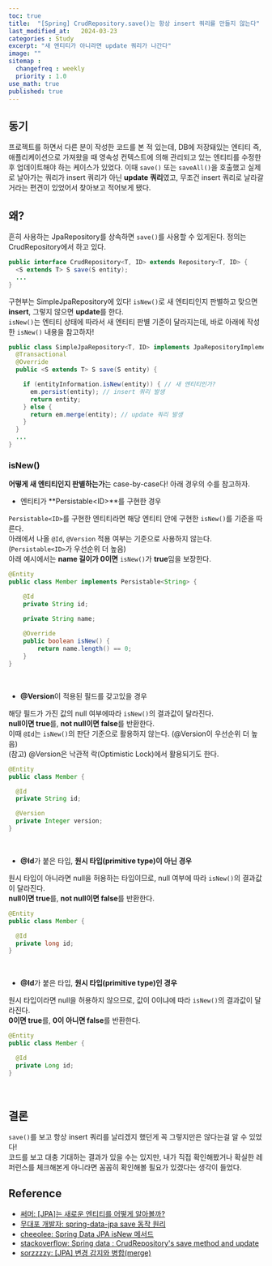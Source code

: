 ```yaml
---
toc: true
title:  "[Spring] CrudRepository.save()는 항상 insert 쿼리를 만들지 않는다"
last_modified_at:   2024-03-23
categories : Study
excerpt: "새 엔티티가 아니라면 update 쿼리가 나간다"
image: ""
sitemap :
  changefreq : weekly
  priority : 1.0
use_math: true
published: true
---
```


## 동기
프로젝트를 하면서 다른 분이 작성한 코드를 본 적 있는데, DB에 저장돼있는 엔티티 즉, 애플리케이션으로 가져왔을 때 영속성 컨텍스트에 의해 
관리되고 있는 엔티티를 수정한 후 업데이트해야 하는 케이스가 있었다. 이때 `save()` 또는 `saveAll()`을 호출했고 실제로 날아가는 쿼리가
insert 쿼리가 아닌 **update 쿼리**였고, 무조건 insert 쿼리로 날라갈거라는 편견이 있었어서 찾아보고 적어보게 됐다.<br>

## 왜?
흔히 사용하는 JpaRepository를 상속하면 `save()`를 사용할 수 있게된다. 정의는 CrudRepository에서 하고 있다.<br>
```java
public interface CrudRepository<T, ID> extends Repository<T, ID> {
  <S extends T> S save(S entity);
  ...
}
```

구현부는 SimpleJpaRepository에 있다! `isNew()`로 새 엔티티인지 판별하고 맞으면 **insert**, 그렇지 않으면 **update**를 한다.<br>
`isNew()`는 엔티티 상태에 따라서 새 엔티티 판별 기준이 달라지는데, 바로 아래에 작성한 `isNew()` 내용을 참고하자!<br>
```java
public class SimpleJpaRepository<T, ID> implements JpaRepositoryImplementation<T, ID> {
  @Transactional
  @Override
  public <S extends T> S save(S entity) {

    if (entityInformation.isNew(entity)) { // 새 엔티티인가?
      em.persist(entity); // insert 쿼리 발생
      return entity;
    } else {
      return em.merge(entity); // update 쿼리 발생
    }
  }
  ...
}
```

### isNew()
**어떻게 새 엔티티인지 판별하는가**는 case-by-case다! 아래 경우의 수를 참고하자.<br>
- 엔티티가 **Persistable\<ID>**를 구현한 경우

`Persistable<ID>`를 구현한 엔티티라면 해당 엔티티 안에 구현한 `isNew()`를 기준을 따른다.<br>
아래에서 나올 `@Id`, `@Version` 적용 여부는 기준으로 사용하지 않는다. (`Persistable<ID>`가 우선순위 더 높음)<br>
아래 예시에서는 **name 길이가 0이면** `isNew()`가 **true**임을 보장한다.<br>
```java
@Entity
public class Member implements Persistable<String> {

    @Id
    private String id;

    private String name;
    
    @Override
    public boolean isNew() {
        return name.length() == 0;
    }
}
```
<br>

- **@Version**이 적용된 필드를 갖고있을 경우

해당 필드가 가진 값의 null 여부에따라 `isNew()`의 결과값이 달라진다.<br>
**null이면 true**를, **not null이면 false**를 반환한다.<br>
이때 `@Id`는 `isNew()`의 판단 기준으로 활용하지 않는다. (@Version이 우선순위 더 높음)<br>
(참고) @Version은 낙관적 락(Optimistic Lock)에서 활용되기도 한다.<br>
```java
@Entity
public class Member {

  @Id
  private String id;

  @Version
  private Integer version;
}
```
<br>

- **@Id**가 붙은 타입, **원시 타입(primitive type)이 아닌 경우**

원시 타입이 아니라면 null을 허용하는 타입이므로, null 여부에 따라 `isNew()`의 결과값이 달라진다.<br>
**null이면 true**를, **not null이면 false**를 반환한다.<br>
```java
@Entity
public class Member {

  @Id
  private long id;
}
```
<br>

- **@Id**가 붙은 타입, **원시 타입(primitive type)인 경우**

원시 타입이라면 null을 허용하지 않으므로, 값이 0이냐에 따라 `isNew()`의 결과값이 달라진다.<br>
**0이면 true**를, **0이 아니면 false**를 반환한다.<br>
```java
@Entity
public class Member {

  @Id
  private Long id;
}
```
<br>

## 결론
`save()`를 보고 항상 insert 쿼리를 날리겠지 했던게 꼭 그렇지만은 않다는걸 알 수 있었다!<br>
코드를 보고 대충 기대하는 결과가 있을 수는 있지만, 내가 직접 확인해봤거나 확실한 레퍼런스를 체크해본게 아니라면 꼼꼼히 확인해볼 필요가 있겠다는 생각이 들었다.<br>

## Reference
- [써머: [JPA]는 새로운 엔티티를 어떻게 알아볼까?](https://hyewoncc.github.io/jpa-is-new/#%EC%A0%95%EB%A6%AC)
- [무대포 개발자: spring-data-jpa save 동작 원리](https://insanelysimple.tistory.com/300)
- [cheeolee: Spring Data JPA isNew 메서드](https://leegicheol.github.io/jpa/jpa-is-new/)
- [stackoverflow: Spring data : CrudRepository's save method and update](https://stackoverflow.com/questions/38893831/spring-data-crudrepositorys-save-method-and-update)
- [sorzzzzy: [JPA] 변경 감지와 병합(merge)](https://velog.io/@sorzzzzy/JPA-%EB%B3%80%EA%B2%BD-%EA%B0%90%EC%A7%80%EC%99%80-%EB%B3%91%ED%95%A9merge)
